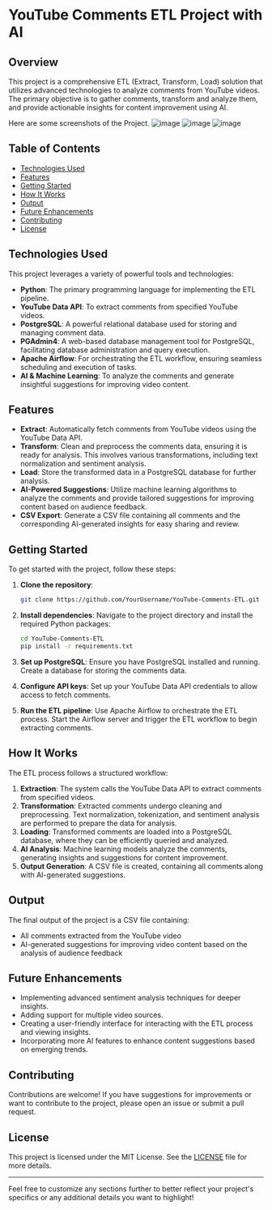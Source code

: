 # YouTube Comments ETL Project with AI

## Overview

This project is a comprehensive ETL (Extract, Transform, Load) solution that utilizes advanced technologies to analyze comments from YouTube videos. The primary objective is to gather comments, transform and analyze them, and provide actionable insights for content improvement using AI.

Here are some screenshots of the Project.
![image](https://github.com/user-attachments/assets/164b10ef-5c88-4617-8793-ed1a52c70f04)
![image](https://github.com/user-attachments/assets/cdd7ba10-6f45-4074-85be-3e7425bad120)
![image](https://github.com/user-attachments/assets/a46ada4e-abf5-4a06-9ab6-64c37447ce70)

## Table of Contents

- [Technologies Used](#technologies-used)
- [Features](#features)
- [Getting Started](#getting-started)
- [How It Works](#how-it-works)
- [Output](#output)
- [Future Enhancements](#future-enhancements)
- [Contributing](#contributing)
- [License](#license)

## Technologies Used

This project leverages a variety of powerful tools and technologies:

- **Python**: The primary programming language for implementing the ETL pipeline.
- **YouTube Data API**: To extract comments from specified YouTube videos.
- **PostgreSQL**: A powerful relational database used for storing and managing comment data.
- **PGAdmin4**: A web-based database management tool for PostgreSQL, facilitating database administration and query execution.
- **Apache Airflow**: For orchestrating the ETL workflow, ensuring seamless scheduling and execution of tasks.
- **AI & Machine Learning**: To analyze the comments and generate insightful suggestions for improving video content.

## Features

- **Extract**: Automatically fetch comments from YouTube videos using the YouTube Data API.
- **Transform**: Clean and preprocess the comments data, ensuring it is ready for analysis. This involves various transformations, including text normalization and sentiment analysis.
- **Load**: Store the transformed data in a PostgreSQL database for further analysis.
- **AI-Powered Suggestions**: Utilize machine learning algorithms to analyze the comments and provide tailored suggestions for improving content based on audience feedback.
- **CSV Export**: Generate a CSV file containing all comments and the corresponding AI-generated insights for easy sharing and review.

## Getting Started

To get started with the project, follow these steps:

1. **Clone the repository**:
   ```bash
   git clone https://github.com/YourUsername/YouTube-Comments-ETL.git
   ```

2. **Install dependencies**:
   Navigate to the project directory and install the required Python packages:
   ```bash
   cd YouTube-Comments-ETL
   pip install -r requirements.txt
   ```

3. **Set up PostgreSQL**:
   Ensure you have PostgreSQL installed and running. Create a database for storing the comments data.

4. **Configure API keys**:
   Set up your YouTube Data API credentials to allow access to fetch comments.

5. **Run the ETL pipeline**:
   Use Apache Airflow to orchestrate the ETL process. Start the Airflow server and trigger the ETL workflow to begin extracting comments.

## How It Works

The ETL process follows a structured workflow:

1. **Extraction**: The system calls the YouTube Data API to extract comments from specified videos.
2. **Transformation**: Extracted comments undergo cleaning and preprocessing. Text normalization, tokenization, and sentiment analysis are performed to prepare the data for analysis.
3. **Loading**: Transformed comments are loaded into a PostgreSQL database, where they can be efficiently queried and analyzed.
4. **AI Analysis**: Machine learning models analyze the comments, generating insights and suggestions for content improvement.
5. **Output Generation**: A CSV file is created, containing all comments along with AI-generated suggestions.

## Output

The final output of the project is a CSV file containing:

- All comments extracted from the YouTube video
- AI-generated suggestions for improving video content based on the analysis of audience feedback

## Future Enhancements

- Implementing advanced sentiment analysis techniques for deeper insights.
- Adding support for multiple video sources.
- Creating a user-friendly interface for interacting with the ETL process and viewing insights.
- Incorporating more AI features to enhance content suggestions based on emerging trends.

## Contributing

Contributions are welcome! If you have suggestions for improvements or want to contribute to the project, please open an issue or submit a pull request.

## License

This project is licensed under the MIT License. See the [LICENSE](LICENSE) file for more details.

---

Feel free to customize any sections further to better reflect your project's specifics or any additional details you want to highlight!
